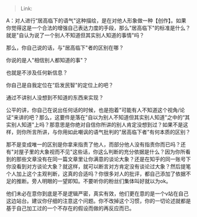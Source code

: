 > Link: 

A：对人进行“居高临下的语气"这种描绘，是在对他人形象做一种【创作】。如果你觉得这是一个合法的增强自己表达力度的手段，那么"居高临下"的标准是什么？就是"自认为说了一个别人不知道但其实别人知道的事情"吗？

那么，你自己说的话，与"居高临下"者的区别在哪？

你说的是人"相信别人都知道的事"？

也就是不涉及任何新信息？

你自己是自我定位在“启发民智"的定位上的吧？

通过不讲别人没想到不知道的东西来实现？

公平的讲，你自己在说出任何话的时候，也是抱着"可能有人不知道这个视角/论证“来讲的吧？那么，这要件是落在"自以为别人不知道但其实别人知道"之中的“其实别人知道"上吗？那意思是你绝对自信你所讲的别人肯定没想到过？如果不是这样，则你所言所讲，与你用如此嘲讽的语气批判的"居高临下者"有何本质的区别？

那不是变成唯一的区别是你拿来指责了他人，而部分他人没有指责你而已吗？还有"对屋子里的大象视而不见"这些话，你这么判断的充分依据是什么？因为你所看到的那些文章没有在同一篇文章里让你满意的谈论大象？还是在知乎的同一账号下你没看到对方谈论大象？就这样，就可以断言对方肯定没有谈论过大象？然后提笔个人加上这个主观判断，这真的合适吗？你很多对人的批评，都自己添加了依据不足的推断。旁人明眼的一望即知。不要听你的粉丝们集体叫好就以为ok。

他们未必在意你到底是不是逻辑严密，真实有效，他们更在意的是一个v站在自己这边站台。建议你仔细的注意这个问题。你不改掉这个习惯，你的一切论述就都是基于自己加工过的一个不存在的假设而做的再反应而已。